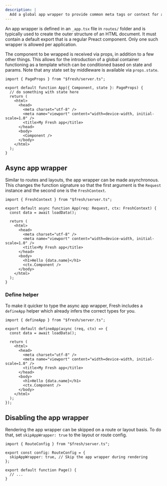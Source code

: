 ```yaml
---
description: |
  Add a global app wrapper to provide common meta tags or context for application routes.
---
```


An app wrapper is defined in an `_app.tsx` file in `routes/` folder and is
typically used to create the outer structure of an HTML document. It must
contain a default export that is a regular Preact component. Only one such
wrapper is allowed per application.

The component to be wrapped is received via props, in addition to a few other
things. This allows for the introduction of a global container functioning as a
template which can be conditioned based on state and params. Note that any state
set by middleware is available via `props.state`.

```tsx routes/_app.tsx
import { PageProps } from "$fresh/server.ts";

export default function App({ Component, state }: PageProps) {
  // do something with state here
  return (
    <html>
      <head>
        <meta charset="utf-8" />
        <meta name="viewport" content="width=device-width, initial-scale=1.0" />
        <title>My Fresh app</title>
      </head>
      <body>
        <Component />
      </body>
    </html>
  );
}
```

## Async app wrapper

Similar to routes and layouts, the app wrapper can be made asynchronous. This
changes the function signature so that the first argument is the `Request`
instance and the second one is the `FreshContext`.

```tsx routes/_app.tsx
import { FreshContext } from "$fresh/server.ts";

export default async function App(req: Request, ctx: FreshContext) {
  const data = await loadData();

  return (
    <html>
      <head>
        <meta charset="utf-8" />
        <meta name="viewport" content="width=device-width, initial-scale=1.0" />
        <title>My Fresh app</title>
      </head>
      <body>
        <h1>Hello {data.name}</h1>
        <ctx.Component />
      </body>
    </html>
  );
}
```

### Define helper

To make it quicker to type the async app wrapper, Fresh includes a `defineApp`
helper which already infers the correct types for you.

```tsx routes/_app.tsx
import { defineApp } from "$fresh/server.ts";

export default defineApp(async (req, ctx) => {
  const data = await loadData();

  return (
    <html>
      <head>
        <meta charset="utf-8" />
        <meta name="viewport" content="width=device-width, initial-scale=1.0" />
        <title>My Fresh app</title>
      </head>
      <body>
        <h1>Hello {data.name}</h1>
        <ctx.Component />
      </body>
    </html>
  );
});
```

## Disabling the app wrapper

Rendering the app wrapper can be skipped on a route or layout basis. To do that,
set `skipAppWrapper: true` to the layout or route config.

```tsx routes/my-special-route.tsx
import { RouteConfig } from "$fresh/server.ts";

export const config: RouteConfig = {
  skipAppWrapper: true, // Skip the app wrapper during rendering
};

export default function Page() {
  // ...
}
```
